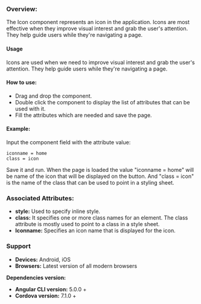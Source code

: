 ### Overview: 
The Icon component represents an icon in the application. Icons are most effective when they improve visual interest and grab the user's attention. They help guide users while they're navigating a page.

#### Usage
Icons are used when we need to improve visual interest and grab the user's attention. They help guide users while they're navigating a page.

#### How to use:   
- Drag and drop the component. 
- Double click the component to display the list of attributes that can be used with it.
- Fill the attributes which are needed and save the page.

#### Example: 
Input the component field with the attribute value:
``` 
iconname = home
class = icon
```
Save it and run.
When the page is loaded the value "iconname = home" will be name of the icon that will be displayed on the button. And "class = icon" is the name of the class that can be used to point in a styling sheet.

### Associated Attributes:
- **style:** Used to specify inline style.
- **class:** It specifies one or more class names for an element. The class attribute is mostly used to point to a class in a style sheet.
- **Iconname:** Specifies an icon name that is displayed for the icon.

### Support 
- **Devices:** Android, iOS
- **Browsers:** Latest version of all modern browsers

**Dependencies version:**
- **Angular CLI version:** 5.0.0 + 
- **Cordova version:** 7.1.0 +

